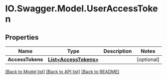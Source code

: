 # IO.Swagger.Model.UserAccessToken
## Properties

Name | Type | Description | Notes
------------ | ------------- | ------------- | -------------
**AccessTokens** | [**List&lt;AccessTokens&gt;**](AccessTokens.md) |  | [optional] 

[[Back to Model list]](../README.md#documentation-for-models) [[Back to API list]](../README.md#documentation-for-api-endpoints) [[Back to README]](../README.md)

